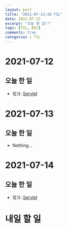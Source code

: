 ```yaml
---
layout: post
title: "2021-07-12~18 TIL"
date: 2021-07-12
excerpt: "오늘 한 일!!"
tags: [TIL, BOJ]
comments: true
categories : TIL
---
```


# 2021-07-12
## 오늘 한 일    
- 링크: [Servlet](https://l-zzu-h.tistory.com/entry/Servlet-2)

# 2021-07-13
## 오늘 한 일    
- Nothing...

# 2021-07-14
## 오늘 한 일    
- 링크: [Servlet](https://l-zzu-h.tistory.com/entry/Servlet-2)

# 내일 할 일
